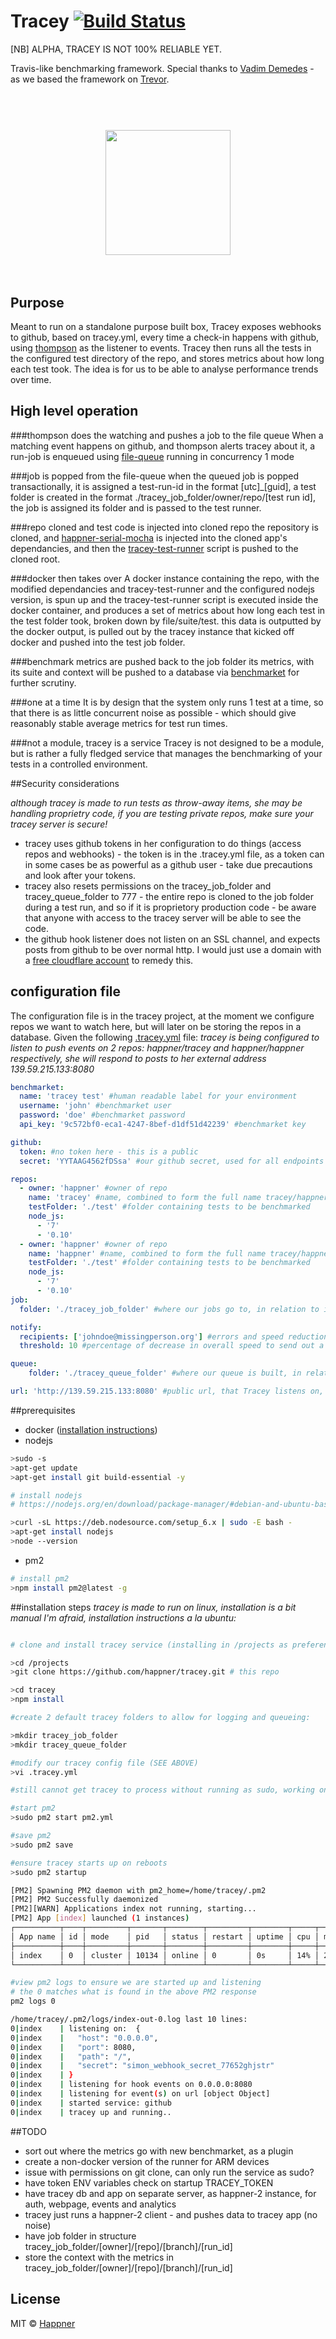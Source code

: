 # Tracey [![Build Status](https://travis-ci.org/happner/tracey.svg?branch=master)](https://travis-ci.org/happner/tracey)

[NB] ALPHA, TRACEY IS NOT 100% RELIABLE YET.

Travis-like benchmarking framework. Special thanks to [Vadim Demedes](https://github.com/vdemedes) - as we based the framework on [Trevor](https://github.com/vadimdemedes/trevor).

<h1 align="center">
  <br>
  <img width="200" src="media/logo.png">
  <br>
  <br>
</h1>


## Purpose

Meant to run on a standalone purpose built box, Tracey exposes webhooks to github, based on tracey.yml, every time a check-in happens with github, using [thompson](https://github.com/happner/thompson) as the listener to events. Tracey then runs all the tests in the configured test directory of the repo, and stores metrics about how long each test took. The idea is for us to be able to analyse performance trends over time.

## High level operation

###thompson does the watching and pushes a job to the file queue
When a matching event happens on github, and thompson alerts tracey about it, a run-job is enqueued using [file-queue](https://github.com/threez/file-queue) running in concurrency 1 mode

###job is popped from the file-queue
when the queued job is popped transactionally, it is assigned a test-run-id in the format [utc]_[guid], a test folder is created in the format ./tracey_job_folder/owner/repo/[test run id], the job is assigned its folder and is passed to the test runner.

###repo cloned and test code is injected into cloned repo
the repository is cloned, and [happner-serial-mocha](https://github.com/happner/happner-serial-mocha) is injected into the cloned app's dependancies, and then the [tracey-test-runner](https://github.com/happner/tracey/blob/master/tracey-test-runner.js) script is pushed to the cloned root.

###docker then takes over
A docker instance containing the repo, with the modified dependancies and tracey-test-runner and the configured nodejs version, is spun up and the tracey-test-runner script is executed inside the docker container, and produces a set of metrics about how long each test in the test folder took, broken down by file/suite/test. this data is outputted by the docker output, is pulled out by the tracey instance that kicked off docker and pushed into the test job folder.

###benchmark metrics are pushed back to the job folder
its metrics, with its suite and context will be pushed to a database via [benchmarket](https://github.com/happner/benchmarket) for further scrutiny.

###one at a time
It is by design that the system only runs 1 test at a time, so that there is as little concurrent noise as possible - which should give reasonably stable average metrics for test run times.

###not a module, tracey is a service
Tracey is not designed to be a module, but is rather a fully fledged service that manages the benchmarking of your tests in a controlled environment.

##Security considerations

*although tracey is made to run tests as throw-away items, she may be handling proprietry code, if you are testing private repos, make sure your tracey server is secure!*
- tracey uses github tokens in her configuration to do things (access repos and webhooks) - the token is in the .tracey.yml file, as a token can in some cases be as powerful as a github user - take due precautions and look after your tokens.
- tracey also resets permissions on the tracey_job_folder and tracey_queue_folder to 777 - the entire repo is cloned to the job folder during a test run, and so if it is proprietory production code - be aware that anyone with access to the tracey server will be able to see the code.
- the github hook listener does not listen on an SSL channel, and expects posts from github to be over normal http. I would just use a domain with a [free cloudflare account](https://www.cloudflare.com/plans/) to remedy this.

## configuration file

The configuration file is in the tracey project, at the moment we configure repos we want to watch here, but will later on be storing the repos in a database. Given the following [.tracey.yml](https://github.com/happner/tracey/blob/master/.tracey.yml) file:
*tracey is being configured to listen to push events on 2 repos: happner/tracey and happner/happner respectively, she will respond to posts to her external address 139.59.215.133:8080*

```yaml
benchmarket:
  name: 'tracey test' #human readable label for your environment
  username: 'john' #benchmarket user
  password: 'doe' #benchmarket password
  api_key: '9c572bf0-eca1-4247-8bef-d1df51d42239' #benchmarket key

github:
  token: #no token here - this is a public
  secret: 'YYTAAG4562fDSsa' #our github secret, used for all endpoints

repos:
  - owner: 'happner' #owner of repo
    name: 'tracey' #name, combined to form the full name tracey/happner
    testFolder: './test' #folder containing tests to be benchmarked
    node_js:
      - '7'
      - '0.10'
  - owner: 'happner' #owner of repo
    name: 'happner' #name, combined to form the full name tracey/happner
    testFolder: './test' #folder containing tests to be benchmarked
    node_js:
      - '7'
      - '0.10'
job:
  folder: './tracey_job_folder' #where our jobs go to, in relation to index.js

notify:
  recipients: ['johndoe@missingperson.org'] #errors and speed reduction recipients
  threshold: 10 #percentage of decrease in overall speed to send out a warning email

queue:
    folder: './tracey_queue_folder' #where our queue is built, in relation to index.js

url: 'http://139.59.215.133:8080' #public url, that Tracey listens on, where our github hooks are sending their payloads to
```

##prerequisites
- docker ([installation instructions](https://docs.docker.com/engine/installation/linux/ubuntulinux))
- nodejs
```bash
>sudo -s
>apt-get update
>apt-get install git build-essential -y

# install nodejs
# https://nodejs.org/en/download/package-manager/#debian-and-ubuntu-based-linux-distributions (for updates to below)

>curl -sL https://deb.nodesource.com/setup_6.x | sudo -E bash -
>apt-get install nodejs
>node --version
```
- pm2
```bash
# install pm2
>npm install pm2@latest -g

```
##installation steps
*tracey is made to run on linux, installation is a bit manual I'm afraid, installation instructions a la ubuntu:*
```bash

# clone and install tracey service (installing in /projects as preference)

>cd /projects
>git clone https://github.com/happner/tracey.git # this repo

>cd tracey
>npm install

#create 2 default tracey folders to allow for logging and queueing:

>mkdir tracey_job_folder
>mkdir tracey_queue_folder

#modify our tracey config file (SEE ABOVE)
>vi .tracey.yml

#still cannot get tracey to process without running as sudo, working on this

#start pm2
>sudo pm2 start pm2.yml

#save pm2
>sudo pm2 save

#ensure tracey starts up on reboots
>sudo pm2 startup

[PM2] Spawning PM2 daemon with pm2_home=/home/tracey/.pm2
[PM2] PM2 Successfully daemonized
[PM2][WARN] Applications index not running, starting...
[PM2] App [index] launched (1 instances)
┌──────────┬────┬─────────┬───────┬────────┬─────────┬────────┬─────┬───────────┬──────────┐
│ App name │ id │ mode    │ pid   │ status │ restart │ uptime │ cpu │ mem       │ watching │
├──────────┼────┼─────────┼───────┼────────┼─────────┼────────┼─────┼───────────┼──────────┤
│ index    │ 0  │ cluster │ 10134 │ online │ 0       │ 0s     │ 14% │ 21.0 MB   │ enabled  │
└──────────┴────┴─────────┴───────┴────────┴─────────┴────────┴─────┴───────────┴──────────┘

#view pm2 logs to ensure we are started up and listening
# the 0 matches what is found in the above PM2 response
pm2 logs 0

/home/tracey/.pm2/logs/index-out-0.log last 10 lines:
0|index    | listening on:  {
0|index    |   "host": "0.0.0.0",
0|index    |   "port": 8080,
0|index    |   "path": "/",
0|index    |   "secret": "simon_webhook_secret_77652ghjstr"
0|index    | }
0|index    | listening for hook events on 0.0.0.0:8080
0|index    | listening for event(s) on url [object Object]
0|index    | started service: github
0|index    | tracey up and running..

```
##TODO

- sort out where the metrics go with new benchmarket, as a plugin
- create a non-docker version of the runner for ARM devices
- issue with permissions on git clone, can only run the service as sudo?
- have token ENV variables check on startup TRACEY_TOKEN
- have tracey db and app on separate server, as happner-2 instance, for auth, webpage, events and analytics
- tracey just runs a happner-2 client - and pushes data to tracey app (no noise)
- have job folder in structure tracey_job_folder/[owner]/[repo]/[branch]/[run_id]
- store the context with the metrics in tracey_job_folder/[owner]/[repo]/[branch]/[run_id]


## License

MIT © [Happner](https://github.com/happner)
